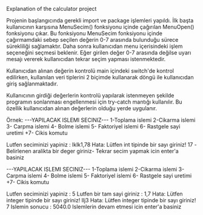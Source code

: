 Explanation of the calculator project

Projenin başlangıcında gerekli import ve package işlemleri yapıldı.
İlk başta kullanıcının karşısına MenuSecim() fonksiyonu içinde çağırılan MenuOpen()
fonksiyonu çıkar. Bu fonksiyonu MenuSecim fonksiyonu içinde çağırmamdaki sebep seçilen
değerin 0-7 arasında bulunduğu sürece sürekliliği sağlamaktır.
Daha sonra kullanıcıdan menu içerisindeki işlem seçeneğini seçmesi beklenir.
Eğer girilen değer 0-7 arasında değilse uyarı mesajı vererek kullanıcıdan tekrar
seçim yapması istenmektedir.

Kullanıcıdan alınan değerin kontrolü main içindeki switch'de kontrol edilirken, kullanılan
veri tiplerini 2 biçimde kullanarak döngü ile kullanıcıdan giriş sağlanmaktadır.

Kullanıcının girdiği değerlerin kontrolü yapılarak istenmeyen şekilde programın
sonlanması engellenmesi için try-catch mantığı kullanılır. Bu özellik kullanıcıdan alınan değerlerin
olduğu yerde uygulanır.

Örnek:
---YAPILACAK ISLEMI SECINIZ---
1-Toplama islemi
2-Cikarma islemi
3- Carpma islemi
4- Bolme islemi
5- Faktoriyel islemi
6- Rastgele sayi uretimi
+7- Cikis komutu 

Lutfen seciminizi yapiniz : 
lklk1,78
Hata: Lütfen int tipinde bir sayı giriniz!
17
-Belirlenen aralikta bir deger giriniz-
Tekrar secim yapmak icin enter'a basiniz

---YAPILACAK ISLEMI SECINIZ---
1-Toplama islemi
2-Cikarma islemi
3- Carpma islemi
4- Bolme islemi
5- Faktoriyel islemi
6- Rastgele sayi uretimi
+7- Cikis komutu 

Lutfen seciminizi yapiniz : 
5
Lutfen bir tam sayi giriniz : 
1,7
Hata: Lütfen integer tipinde bir sayı giriniz!
llj3
Hata: Lütfen integer tipinde bir sayı giriniz!
7
Islemin sonucu : 5040.0
Islemlerin devam etmesi icin enter'a basiniz

